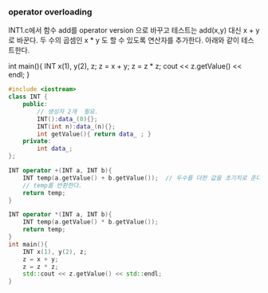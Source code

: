 ### operator overloading

INT1.c에서 함수 add를 operator version 으로 바꾸고 테스트는 add(x,y) 대신 x + y 로 바꾼다.
두 수의 곱셈인 x * y 도 할 수 있도록 연산자를 추가한다.
아래와 같이 테스트한다.

int main(){
    INT x(1), y(2), z;
    z = x + y;  z = z * z;
    cout << z.getValue() << endl;
}

```c++
#include <iostream>
class INT {
	public:
		// 생성자 2개  필요.
		INT():data_(0){};
		INT(int n):data_(n){};
		int getValue(){ return data_ ; }
	private:
		int data_;
};

INT operator +(INT a, INT b){
	INT temp(a.getValue() + b.getValue());  // 두수를 더한 값을 초기치로 준다.
	// temp를 반환한다.
    return temp;
}

INT operator *(INT a, INT b){
    INT temp(a.getValue() * b.getValue());
    return temp;
}
int main(){
	INT x(1), y(2), z;
	z = x + y;
    z = z * z;
	std::cout << z.getValue() << std::endl;
}
```
